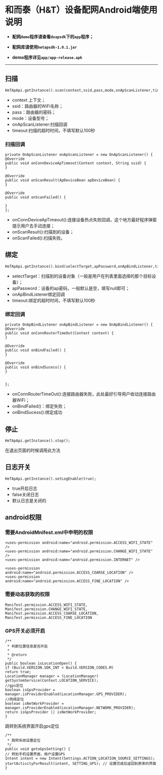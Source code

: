 # 和而泰（H&T）设备配网Android端使用说明


- **配网`demo`程序请查看`dxapsdk`下的`app`程序；**


- **配网库请使用`hetapsdk-1.0.1.jar`**

- **demo程序详见`app/app-release.apk`**

----
## 扫描

    HeTApApi.getInstance().scan(context,ssid,pass,mode,onApScanListener,timeout);


- context 上下文；
- ssid：路由器的WiFi名称；
- pass：路由器的密码；
- mode：设备型号；
- onApScanListener:扫描回调
- timeout:扫描的超时时间，不填写默认100秒

### 扫描回调

    private OnApScanListener onApScanListener = new OnApScanListener() {
    @Override
    public void onConnDeviceApTimeout(Context context, String ssid) {
    }
    
    @Override
    public void onScanResult(ApDeviceBean apDeviceBean) {
    }
    
    @Override
    public void onScanFailed() {
    
    }
    };

- onConnDeviceApTimeout():连接设备热点失败回调，这个地方最好程序弹窗提示用户去手动连接；
- onScanResult():扫描到的设备；
- onScanFailed():扫描失败。


## 绑定
    HeTApApi.getInstance().bind(selectTarget,apPassword,onApBindListener,timeout);

- selectTarget：扫描到的设备对象（一般是用户在列表里面选择的那个目标设备）；
- apPassword：设备的ap密码，一般默认是空，填写null即可；
- onApBindListener绑定回调
- timeout:绑定的超时时间，不填写默认100秒

### 绑定回调

    private OnApBindListener onApBindListener = new OnApBindListener() {
    @Override
    public void onConnRouterTimeOut(Context context) {
    }
    
    @Override
    public void onBindFailed() {
    }
    
    @Override
    public void onBindSucess() {
    }
    
    
    };


- onConnRouterTimeOut():连接路由器失败，此处最好引导用户收动连接路由器WiFi；
- onBindFailed()：绑定失败；
- onBindSucess():绑定成功

## 停止
    HeTApApi.getInstance().stop();
在退出页面的时候调用此方法


## 日志开关
    HeTApApi.getInstance().setLogEnable(true);

- true开启日志
- false关闭日志
- 默认日志是关闭的


## android权限

### 需要AndroidMnifest.xml中申明的权限

    <uses-permission android:name="android.permission.ACCESS_WIFI_STATE" />
    <uses-permission android:name="android.permission.CHANGE_WIFI_STATE" />
    <uses-permission android:name="android.permission.INTERNET" />
    
    <uses-permission android:name="android.permission.ACCESS_COARSE_LOCATION" />
    <uses-permission android:name="android.permission.ACCESS_FINE_LOCATION" />


### 需要动态获取的权限
    
    Manifest.permission.ACCESS_WIFI_STATE,
    Manifest.permission.CHANGE_WIFI_STATE,
    Manifest.permission.ACCESS_COARSE_LOCATION,
    Manifest.permission.ACCESS_FINE_LOCATION

### GPS开关必须开启
    /**
     * 判断位置信息是否开启
     *
     * @return
     */
    public boolean isLocationOpen() {
    if (Build.VERSION.SDK_INT < Build.VERSION_CODES.M)
    return true;
    LocationManager manager = (LocationManager) getSystemService(Context.LOCATION_SERVICE);
    //gps定位
    boolean isGpsProvider = manager.isProviderEnabled(LocationManager.GPS_PROVIDER);
    //网络定位
    boolean isNetWorkProvider = manager.isProviderEnabled(LocationManager.NETWORK_PROVIDER);
    return isGpsProvider || isNetWorkProvider;
    }


跳转到系统界面开启gps定位

    /**
     * 跳转系统设置定位
     */
    public void gotoGpsSetting() {
    // 转到手机设置界面，用户设置GPS
    Intent intent = new Intent(Settings.ACTION_LOCATION_SOURCE_SETTINGS);
    startActivityForResult(intent, SETTING_GPS); // 设置完成后返回到原来的界面
    }